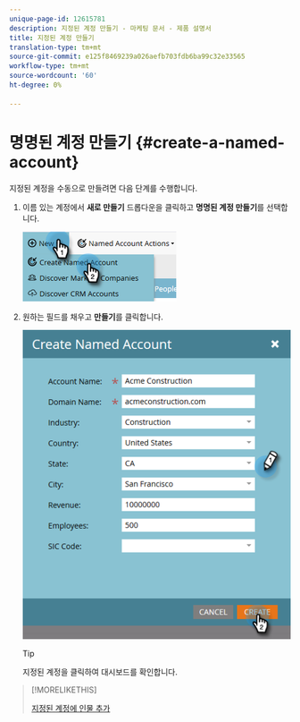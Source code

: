 ```yaml
---
unique-page-id: 12615781
description: 지정된 계정 만들기 - 마케팅 문서 - 제품 설명서
title: 지정된 계정 만들기
translation-type: tm+mt
source-git-commit: e125f8469239a026aefb703fdb6ba99c32e33565
workflow-type: tm+mt
source-wordcount: '60'
ht-degree: 0%

---
```



# 명명된 계정 만들기 {#create-a-named-account}

지정된 계정을 수동으로 만들려면 다음 단계를 수행합니다.

1. 이름 있는 계정에서 **새로 만들기** 드롭다운을 클릭하고 **명명된 계정 만들기**&#x200B;를 선택합니다.

   ![](assets/two-1.png)

1. 원하는 필드를 채우고 **만들기**&#x200B;를 클릭합니다.

   ![](assets/three-1.png)

   >[!TIP]
   >
   >지정된 계정을 클릭하여 대시보드를 확인합니다.

>[!MORELIKETHIS]
>
>[지정된 계정에 인물 추가](/help/marketo/product-docs/account-based-marketing/target/named-accounts/add-people-to-a-named-account.md)
